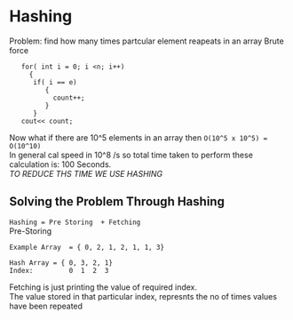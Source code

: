 # Hashing
Problem: find how many times partcular element reapeats in an array
Brute force
```
   for( int i = 0; i <n; i++)
     {
      if( i == e)
         {
           count++;
         }
      }
   cout<< count;
```
Now what if there are 10^5 elements in an array then `O(10^5 x 10^5) = O(10^10)`  
In general cal speed in 10^8 /s so total time taken to perform these calculation is: 100 Seconds.  
_TO REDUCE THS TIME WE USE HASHING_

## Solving the Problem Through Hashing
`Hashing = Pre Storing  + Fetching`  
Pre-Storing
```
Example Array  = { 0, 2, 1, 2, 1, 1, 3}

Hash Array = { 0, 3, 2, 1}
Index:         0  1  2  3
```
Fetching is just printing the value of required index.  
The value stored in that particular index, represnts the no of times values have been repeated
